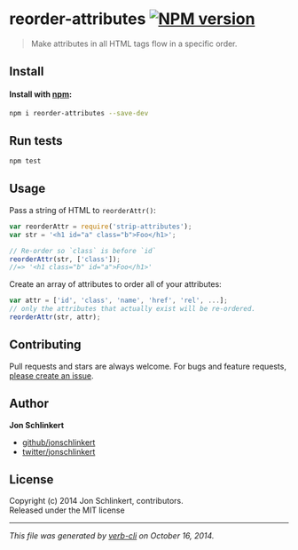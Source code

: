 # reorder-attributes [![NPM version](https://badge.fury.io/js/reorder-attributes.svg)](http://badge.fury.io/js/reorder-attributes)

> Make attributes in all HTML tags flow in a specific order.

## Install
#### Install with [npm](npmjs.org):

```bash
npm i reorder-attributes --save-dev
```

## Run tests

```bash
npm test
```

## Usage

Pass a string of HTML to `reorderAttr()`:

```js
var reorderAttr = require('strip-attributes');
var str = '<h1 id="a" class="b">Foo</h1>';

// Re-order so `class` is before `id`
reorderAttr(str, ['class']);
//=> '<h1 class="b" id="a">Foo</h1>'
```

Create an array of attributes to order all of your attributes:

```js
var attr = ['id', 'class', 'name', 'href', 'rel', ...];
// only the attributes that actually exist will be re-ordered.
reorderAttr(str, attr);
```


## Contributing
Pull requests and stars are always welcome. For bugs and feature requests, [please create an issue][issues].

## Author

**Jon Schlinkert**
 
+ [github/jonschlinkert](https://github.com/jonschlinkert)
+ [twitter/jonschlinkert](http://twitter.com/jonschlinkert) 

## License
Copyright (c) 2014 Jon Schlinkert, contributors.  
Released under the MIT license

***

_This file was generated by [verb-cli](https://github.com/assemble/verb-cli) on October 16, 2014._

[issues]: https://github.com/jonschlinkert/strip-attributes/issues